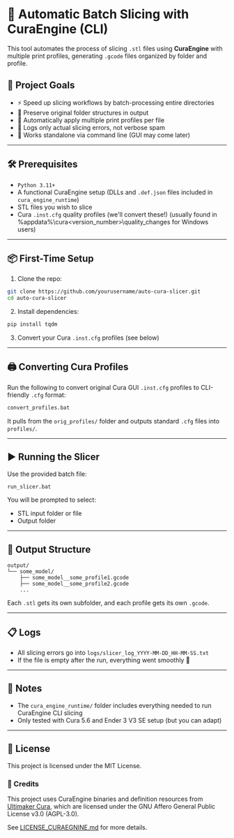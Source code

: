 # 🔄 Automatic Batch Slicing with CuraEngine (CLI)

This tool automates the process of slicing `.stl` files using **CuraEngine** with multiple print profiles, generating `.gcode` files organized by folder and profile.

## 🚀 Project Goals

- ⚡ Speed up slicing workflows by batch-processing entire directories
- 📁 Preserve original folder structures in output
- 🔧 Automatically apply multiple print profiles per file
- 🧼 Logs only actual slicing errors, not verbose spam
- 🧩 Works standalone via command line (GUI may come later)

---

## 🛠 Prerequisites

- `Python 3.11+`
- A functional CuraEngine setup (DLLs and `.def.json` files included in `cura_engine_runtime`)
- STL files you wish to slice
- Cura `.inst.cfg` quality profiles (we'll convert these!) (usually found in %appdata%\cura\<version_number>\quality_changes for Windows users)

---

## 📦 First-Time Setup

1. Clone the repo:

```bash
git clone https://github.com/yourusername/auto-cura-slicer.git
cd auto-cura-slicer
```

2. Install dependencies:

```bash
pip install tqdm
```

3. Convert your Cura `.inst.cfg` profiles (see below)

---

## 🖨️ Converting Cura Profiles

Run the following to convert original Cura GUI `.inst.cfg` profiles to CLI-friendly `.cfg` format:

```bash
convert_profiles.bat
```

It pulls from the `orig_profiles/` folder and outputs standard `.cfg` files into `profiles/`.

---

## ▶️ Running the Slicer

Use the provided batch file:

```bash
run_slicer.bat
```

You will be prompted to select:

- STL input folder or file
- Output folder

---

## 📂 Output Structure

```
output/
└── some_model/
    ├── some_model__some_profile1.gcode
    ├── some_model__some_profile2.gcode
    ...
```

Each `.stl` gets its own subfolder, and each profile gets its own `.gcode`.

---

## 📋 Logs

- All slicing errors go into `logs/slicer_log_YYYY-MM-DD_HH-MM-SS.txt`
- If the file is empty after the run, everything went smoothly 🚀

---

## 🧪 Notes

- The `cura_engine_runtime/` folder includes everything needed to run CuraEngine CLI slicing
- Only tested with Cura 5.6 and Ender 3 V3 SE setup (but you can adapt)

---

## 📄 License

This project is licensed under the MIT License.


### 🙏 Credits

This project uses CuraEngine binaries and definition resources from [Ultimaker Cura](https://github.com/Ultimaker/CuraEngine),
which are licensed under the GNU Affero General Public License v3.0 (AGPL-3.0).

See [LICENSE_CURAEGNINE.md](./cura_engine_runtime/LICENSE_CURAEGNINE.md) for more details.
